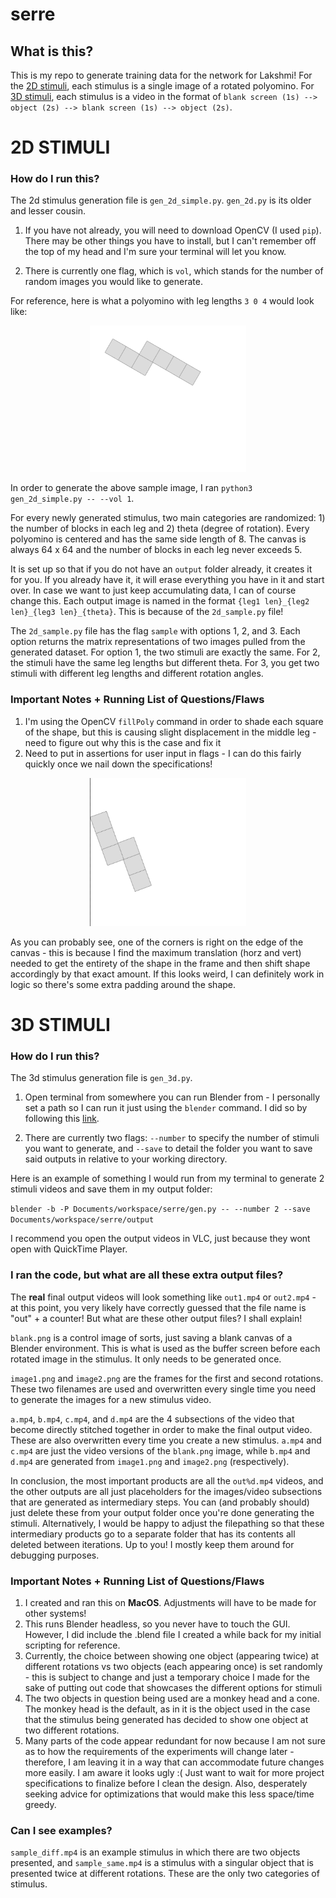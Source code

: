 # serre

## What is this?
This is my repo to generate training data for the network for Lakshmi! For the [2D stimuli](#2D-section), each stimulus is a single image of a rotated polyomino. For [3D stimuli](#3D-section), each stimulus is a video in the format of `blank screen (1s) --> object (2s) --> blank screen (1s) --> object (2s)`.

# 2D STIMULI

### How do I run this?
The 2d stimulus generation file is `gen_2d_simple.py`. `gen_2d.py` is its older and lesser cousin.

1) If you have not already, you will need to download OpenCV (I used `pip`). There may be other things you have to install, but I can't remember off the top of my head and I'm sure your terminal will let you know.

2) There is currently one flag, which is `vol`, which stands for the number of random images you would like to generate.   

For reference, here is what a polyomino with leg lengths `3 0 4` would look like:
<p align="center">
  <img src="sample_2d_primary.png" width="250">
</p>  

In order to generate the above sample image, I ran `python3 gen_2d_simple.py -- --vol 1`.

For every newly generated stimulus, two main categories are randomized: 1) the number of blocks in each leg and 2) theta (degree of rotation). Every polyomino is centered and has the same side length of 8. The canvas is always 64 x 64 and the number of blocks in each leg never exceeds 5. 

It is set up so that if you do not have an `output` folder already, it creates it for you. If you already have it, it will erase everything you have in it and start over. In case we want to just keep accumulating data, I can of course change this. Each output image is named in the format `{leg1 len}_{leg2 len}_{leg3 len}_{theta}`. This is because of the `2d_sample.py` file!

The `2d_sample.py` file has the flag `sample` with options 1, 2, and 3. Each option returns the matrix representations of two images pulled from the generated dataset. For option 1, the two stimuli are exactly the same. For 2, the stimuli have the same leg lengths but different theta. For 3, you get two stimuli with different leg lengths and different rotation angles.

### Important Notes + Running List of Questions/Flaws
1) I'm using the OpenCV `fillPoly` command in order to shade each square of the shape, but this is causing slight displacement in the middle leg - need to figure out why this is the case and fix it
2) Need to put in assertions for user input in flags - I can do this fairly quickly once we nail down the specifications!

<p align="center">
  <img src="sample_2d_rand.png" width="250">
</p>

As you can probably see, one of the corners is right on the edge of the canvas - this is because I find the maximum translation (horz and vert) needed to get the entirety of the shape in the frame and then shift shape accordingly by that exact amount. If this looks weird, I can definitely work in logic so there's some extra padding around the shape.


# 3D STIMULI 

### How do I run this?

The 3d stimulus generation file is `gen_3d.py`.

1) Open terminal from somewhere you can run Blender from - I personally set a path so I can run it just using the `blender` command. I did so by following this [link](https://docs.blender.org/manual/en/latest/advanced/command_line/launch/macos.html).

2) There are currently two flags: `--number` to specify the number of stimuli you want to generate, and `--save` to detail the folder you want to save said outputs in relative to your working directory.

Here is an example of something I would run from my terminal to generate 2 stimuli videos and save them in my output folder:

`blender -b -P Documents/workspace/serre/gen.py -- --number 2 --save Documents/workspace/serre/output`

I recommend you open the output videos in VLC, just because they wont open with QuickTime Player.

### I ran the code, but what are all these extra output files?
The **real** final output videos will look something like `out1.mp4` or `out2.mp4` - at this point, you very likely have correctly guessed that the file name is "out" + a counter! But what are these other output files? I shall explain!

`blank.png` is a control image of sorts, just saving a blank canvas of a Blender environment. This is what is used as the buffer screen before each rotated image in the stimulus. It only needs to be generated once.

`image1.png` and `image2.png` are the frames for the first and second rotations. These two filenames are used and overwritten every single time you need to generate the images for a new stimulus video.

`a.mp4`, `b.mp4`, `c.mp4`, and `d.mp4` are the 4 subsections of the video that become directly stitched together in order to make the final output video. These are also overwritten every time you create a new stimulus. `a.mp4` and `c.mp4` are just the video versions of the `blank.png` image, while `b.mp4` and `d.mp4` are generated from `image1.png` and `image2.png` (respectively). 

In conclusion, the most important products are all the `out%d.mp4` videos, and the other outputs are all just placeholders for the images/video subsections that are generated as intermediary steps. You can (and probably should) just delete these from your output folder once you're done generating the stimuli. Alternatively, I would be happy to adjust the filepathing so that these intermediary products go to a separate folder that has its contents all deleted between iterations. Up to you! I mostly keep them around for debugging purposes.

### Important Notes + Running List of Questions/Flaws
1) I created and ran this on **MacOS**. Adjustments will have to be made for other systems!
2) This runs Blender headless, so you never have to touch the GUI. However, I did include the .blend file I created a while back for my initial scripting for reference.
3) Currently, the choice between showing one object (appearing twice) at different rotations vs two objects (each appearing once) is set randomly - this is subject to change and just a temporary choice I made for the sake of putting out code that showcases the different options for stimuli
4) The two objects in question being used are a monkey head and a cone. The monkey head is the default, as in it is the object used in the case that the stimulus being generated has decided to show one object at two different rotations.
5) Many parts of the code appear redundant for now because I am not sure as to how the requirements of the experiments will change later - therefore, I am leaving it in a way that can accommodate future changes more easily. I am aware it looks ugly :( Just want to wait for more project specifications to finalize before I clean the design. Also, desperately seeking advice for optimizations that would make this less space/time greedy.

### Can I see examples?
`sample_diff.mp4` is an example stimulus in which there are two objects presented, and `sample_same.mp4` is a stimulus with a singular object that is presented twice at different rotations. These are the only two categories of stimulus.
